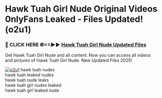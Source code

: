 # Hawk Tuah Girl Nude Original Videos 0nlyFans Leaked - Files Updated! (o2u1)

<h3>🔴 CLICK HERE 🌐==►► <a href="https://tinyurl.com/4mcuefdz" rel="nofollow">Hawk Tuah Girl Nude Updated Files</a></h3>

Get Hawk Tuah Girl Nude and all content. Now you can access all videos and pictures of Hawk Tuah Girl Nude. New Updated Files 2025!

[![o2u1](https://i.imgur.com/StAQSOY.gif)](https://tinyurl.com/4mcuefdz)
hawk tuah nudes<br>
hawk tuah leaked nudes<br>
hawk tuah nude leaks<br>
hawk tuah girl nudes leaked<br>
hawk tuah girl leaked nude